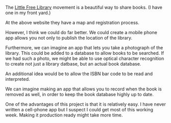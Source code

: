 The [Little Free Library](http://littlefreelibrary.org) movement is a beautiful way to share books.  (I have one in my front yard.)   

At the above website they have a map and registration process.

However, I think we could do far better.  We could create a mobile phone app allows you not only to publish the location of the library.

Furthermore, we can imagine an app that lets you take a photograph of the library.  This could be added to a database to allow
books to be searched. If we had such a photo, we might be able to use optical character recognition to create not just 
a library datbase, but an actual book database.

An additional idea would be to allow the ISBN bar code to be read and interpreted.

We can imagine making an app that allows you to record when the book is removed as well, in order to keep the book database
highly up to date.

One of the advantages of this project is that it is relatively easy.  I have never written a cell-phone app but I suspect
I could get most of this working week.  Making it production ready might take more time.
